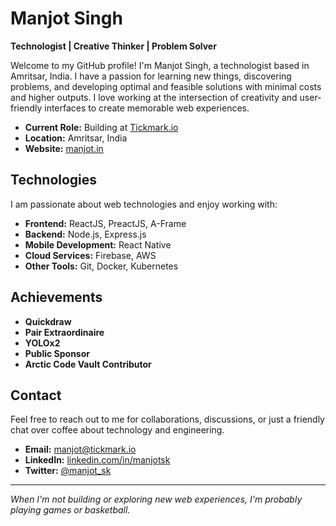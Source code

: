 # Manjot Singh

**Technologist | Creative Thinker | Problem Solver**

Welcome to my GitHub profile! I'm Manjot Singh, a technologist based in Amritsar, India. I have a passion for learning new things, discovering problems, and developing optimal and feasible solutions with minimal costs and higher outputs. I love working at the intersection of creativity and user-friendly interfaces to create memorable web experiences.

- **Current Role:** Building at [Tickmark.io](https://tickmark.io/)
- **Location:** Amritsar, India
- **Website:** [manjot.in](https://manjot.in/)

## Technologies

I am passionate about web technologies and enjoy working with:

- **Frontend:** ReactJS, PreactJS, A-Frame
- **Backend:** Node.js, Express.js
- **Mobile Development:** React Native
- **Cloud Services:** Firebase, AWS
- **Other Tools:** Git, Docker, Kubernetes

## Achievements

- **Quickdraw**
- **Pair Extraordinaire**
- **YOLOx2**
- **Public Sponsor**
- **Arctic Code Vault Contributor**

## Contact

Feel free to reach out to me for collaborations, discussions, or just a friendly chat over coffee about technology and engineering.

- **Email:** [manjot@tickmark.io](mailto:manjot@tickmark.io)
- **LinkedIn:** [linkedin.com/in/manjotsk](https://www.linkedin.com/in/manjotsk)
- **Twitter:** [@manjot_sk](https://twitter.com/manjot_sk)

---

*When I'm not building or exploring new web experiences, I'm probably playing games or basketball.*

